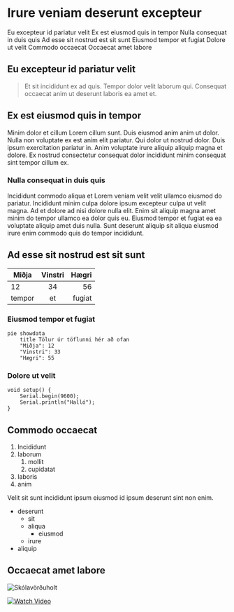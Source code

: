 # Irure veniam deserunt excepteur

Eu excepteur id pariatur velit Ex est eiusmod quis in tempor Nulla consequat in duis quis Ad esse sit nostrud est sit sunt Eiusmod tempor et fugiat Dolore ut velit Commodo occaecat Occaecat amet labore

## Eu excepteur id pariatur velit

> Et sit incididunt ex ad quis. Tempor dolor velit laborum qui. Consequat occaecat anim ut deserunt laboris ea amet et.

## Ex est eiusmod quis in tempor

Minim dolor et cillum Lorem cillum sunt. Duis eiusmod anim anim ut dolor. Nulla non voluptate ex est anim elit pariatur. Qui dolor ut nostrud dolor. Duis ipsum exercitation pariatur in. Anim voluptate irure aliquip aliquip magna et dolore. Ex nostrud consectetur consequat dolor incididunt minim consequat sint tempor cillum ex.

### Nulla consequat in duis quis

Incididunt commodo aliqua et Lorem veniam velit velit ullamco eiusmod do pariatur. Incididunt minim culpa dolore ipsum excepteur culpa ut velit magna. Ad et dolore ad nisi dolore nulla elit. Enim sit aliquip magna amet minim do tempor ullamco ea dolor quis eu. Eiusmod tempor et fugiat ea ea voluptate aliquip amet duis nulla. Sunt deserunt aliquip sit aliqua eiusmod irure enim commodo quis do tempor incididunt.

## Ad esse sit nostrud est sit sunt


| Miðja    | Vinstri| Hægri |
| -------- |:------:| -----:|
| 12       |  34    |    56 |
| tempor   |  et    |fugiat |

### Eiusmod tempor et fugiat

``` mermaid
pie showdata
    title Tölur úr töflunni hér að ofan
    "Miðja": 12
    "Vinstri": 33
    "Hægri": 55
```

### Dolore ut velit

    void setup() {
        Serial.begin(9600); 
        Serial.println("Halló");
    }

## Commodo occaecat

1. Incididunt 
2. laborum 
    1. mollit 
    2. cupidatat 
3. laboris 
4. anim

Velit sit sunt incididunt ipsum eiusmod id ipsum deserunt sint non enim.

* deserunt 
    * sit 
    * aliqua 
        * eiusmod 
    * irure 
* aliquip

## Occaecat amet labore
![Skólavörðuholt](https://tskoli.is/wp-content/uploads/2019/06/skolavorduholt-595x440.jpg)

[![Watch Video](https://img.youtube.com/vi/HUBNt18RFbo/maxresdefault.jpg)](https://www.youtube.com/watch?v=HUBNt18RFbo&ab_channel=TraversyMedia)